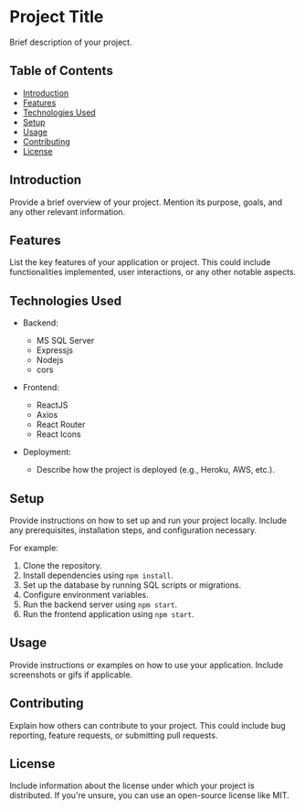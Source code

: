 # Project Title

Brief description of your project.

## Table of Contents
- [Introduction](#introduction)
- [Features](#features)
- [Technologies Used](#technologies-used)
- [Setup](#setup)
- [Usage](#usage)
- [Contributing](#contributing)
- [License](#license)

## Introduction

Provide a brief overview of your project. Mention its purpose, goals, and any other relevant information.

## Features

List the key features of your application or project. This could include functionalities implemented, user interactions, or any other notable aspects.

## Technologies Used

- Backend:
  - MS SQL Server
  - Expressjs
  - Nodejs
  - cors


- Frontend:
  - ReactJS
  - Axios
  - React Router
  - React Icons


- Deployment:
  - Describe how the project is deployed (e.g., Heroku, AWS, etc.).

## Setup

Provide instructions on how to set up and run your project locally. Include any prerequisites, installation steps, and configuration necessary.

For example:

1. Clone the repository.
2. Install dependencies using `npm install`.
3. Set up the database by running SQL scripts or migrations.
4. Configure environment variables.
5. Run the backend server using `npm start`.
6. Run the frontend application using `npm start`.

## Usage

Provide instructions or examples on how to use your application. Include screenshots or gifs if applicable.

## Contributing

Explain how others can contribute to your project. This could include bug reporting, feature requests, or submitting pull requests.

## License

Include information about the license under which your project is distributed. If you're unsure, you can use an open-source license like MIT.

